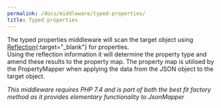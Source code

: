 ```yaml
---
permalink: /docs/middleware/typed-properties/  
title: Typed properties  
---
```


The typed properties middleware will scan the target object using [Reflection](https://www.php.net/manual/en/intro.reflection.php){:target="_blank"}
for properties.  
Using the reflection information it will determine the property type and amend these results to the property map.
The property map is utilised by the PropertyMapper when applying the data from the JSON object to the target object. 

_This middleware requires PHP 7.4 and is part of both the best fit factory method as it provides elementary functionality to JsonMapper_ 